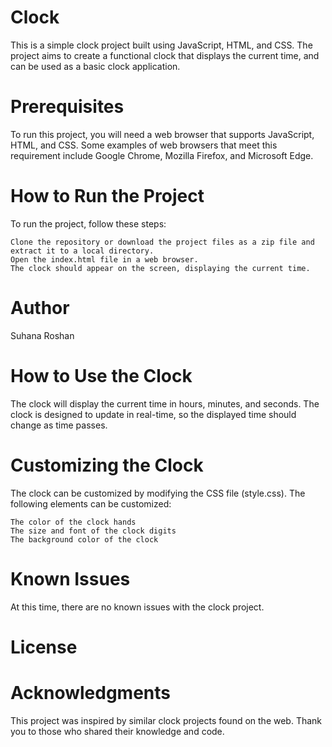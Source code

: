 # Clock



This is a simple clock project built using JavaScript, HTML, and CSS. The project aims to create a functional clock that displays the current time, and can be used as a basic clock application.
# Prerequisites

To run this project, you will need a web browser that supports JavaScript, HTML, and CSS. Some examples of web browsers that meet this requirement include Google Chrome, Mozilla Firefox, and Microsoft Edge.
# How to Run the Project

To run the project, follow these steps:

    Clone the repository or download the project files as a zip file and extract it to a local directory.
    Open the index.html file in a web browser.
    The clock should appear on the screen, displaying the current time.
# Author
Suhana Roshan

# How to Use the Clock

The clock will display the current time in hours, minutes, and seconds. The clock is designed to update in real-time, so the displayed time should change as time passes.
# Customizing the Clock

The clock can be customized by modifying the CSS file (style.css). The following elements can be customized:

    The color of the clock hands
    The size and font of the clock digits
    The background color of the clock

# Known Issues

At this time, there are no known issues with the clock project.
# License


# Acknowledgments

This project was inspired by similar clock projects found on the web. Thank you to those who shared their knowledge and code.
